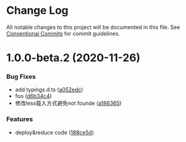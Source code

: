 # Change Log

All notable changes to this project will be documented in this file.
See [Conventional Commits](https://conventionalcommits.org) for commit guidelines.

# 1.0.0-beta.2 (2020-11-26)


### Bug Fixes

* add typings.d.ts ([a052edc](https://github.com/lgoweb/pro-components/commit/a052edc27ba3c917230ec2f5201644a4cd65dcd6))
* foo ([d6b34c4](https://github.com/lgoweb/pro-components/commit/d6b34c45259237c9d27b48c2b97404328e7665f0))
* 修改less载入方式避免not founde ([a186365](https://github.com/lgoweb/pro-components/commit/a186365e0cdef1e0d65fa499f2dd47b6e13a2ab4))


### Features

* deploy&reduce code ([188ce5d](https://github.com/lgoweb/pro-components/commit/188ce5d792b7510c3b2cda3821f0259b094e2e9f))
